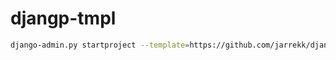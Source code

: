 # djangp-tmpl

``` bash
django-admin.py startproject --template=https://github.com/jarrekk/django-tmpl/archive/master.zip project
```
